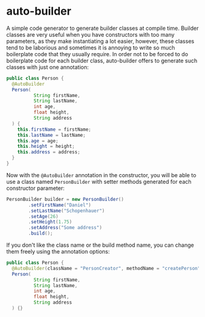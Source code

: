 # auto-builder
A simple code generator to generate builder classes at compile time. Builder classes are very useful when you have constructors with too many 
parameters, as they make instantiating a lot easier, however, these classes tend to be laborious and sometimes it is annoying to write so much 
boilerplate code that they usually require. In order not to be forced to do boilerplate code for each builder class, auto-builder offers to generate 
such classes with just one annotation:
```java
public class Person {
  @AutoBuilder
  Person(
          String firstName,
          String lastName,
          int age,
          float height,
          String address
  ) {
    this.firstName = firstName;
    this.lastName = lastName;
    this.age = age;
    this.height = height;
    this.address = address;
  }
}
```
Now with the `@AutoBuilder` annotation in the constructor, you will be able to use a class named `PersonBuilder` with setter methods generated for each constructor
parameter:
```java
PersonBuilder builder = new PersonBuilder()
        .setFirstName("Daniel")
        .setLastName("Schopenhauer")
        .setAge(26)
        .setHeight(1.75)
        .setAddress("Some address")
        .build();
```
If you don't like the class name or the build method name, you can change them freely using the annotation options:
```java
public class Person {
  @AutoBuilder(className = "PersonCreator", methodName = "createPerson")
  Person(
          String firstName,
          String lastName,
          int age,
          float height,
          String address
  ) {}
```
